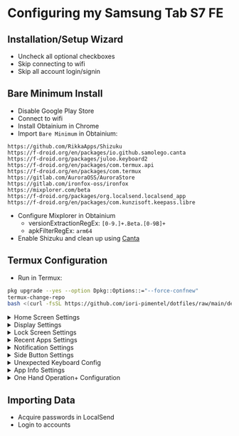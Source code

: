 # Configuring my Samsung Tab S7 FE

## Installation/Setup Wizard
- Uncheck all optional checkboxes
- Skip connecting to wifi
- Skip all account login/signin

## Bare Minimum Install
- Disable Google Play Store
- Connect to wifi
- Install Obtainium in Chrome
- Import `Bare Minimum` in Obtainium:
```text
https://github.com/RikkaApps/Shizuku
https://f-droid.org/en/packages/io.github.samolego.canta
https://f-droid.org/packages/juloo.keyboard2
https://f-droid.org/en/packages/com.termux.api
https://f-droid.org/en/packages/com.termux
https://gitlab.com/AuroraOSS/AuroraStore
https://gitlab.com/ironfox-oss/ironfox
https://mixplorer.com/beta
https://f-droid.org/packages/org.localsend.localsend_app
https://f-droid.org/en/packages/com.kunzisoft.keepass.libre
```
- Configure Mixplorer in Obtainium
    - versionExtractionRegEx: `[0-9.]+.Beta.[0-9B]+`
    - apkFilterRegEx: `arm64`
- Enable Shizuku and clean up using [Canta](android/canta.json)

## Termux Configuration
- Run in Termux:
```bash
pkg upgrade --yes --option Dpkg::Options::="--force-confnew"
termux-change-repo
bash <(curl -fsSL https://github.com/iori-pimentel/dotfiles/raw/main/deploy.sh)
```
<details>
<summary> Home Screen Settings </summary>
| Setting             | Value              |
|---------------------|--------------------|
| Home Screen Layout  | Home Screen Only   |
| App Icon Badge      | Off                |
| Search From Home    | Off                |
</details>

<details>
<summary> Display Settings </summary>
| Setting                     | Value             |
|-----------------------------|-------------------|
| Screen Timeout              | 30 minutes        |
| Edge Panels                 | Off               |
| Taskbar                     | Off               |
| Navigation Type             | Swipe From Bottom |
| Block Gestures with S-Pen   | On                |
</details>

<details>
<summary> Lock Screen Settings </summary>
| Setting                | Value |
|------------------------|-------|
| Touch and Hold to Edit | Off   |
| Widgets                | None  |
</details>

<details>
<summary> Recent Apps Settings </summary>
| Setting               | Value |
|-----------------------|-------|
| Show Recommended Apps | Off   |
</details>

<details>
<summary> Notification Settings </summary>
| Setting                  | Value |
|--------------------------|-------|
| Lock Screen Notification | Off   |
| Show Notification Icons  | All   |
</details>

<details>
<summary> Side Button Settings </summary>
| Setting         | Action          |
|-----------------|-----------------|
| Double Press    | Off             |
| Press and Hold  | Power Off Menu  |
</details>

<details>
<summary> Unexpected Keyboard Config </summary>
| Option                   | Value                         |
|--------------------------|-------------------------------|
| Landscape Height         | 30%                           |
| Horizontal Margin        | 200dp                         |
| Automatic Capitalization | Off                           |
| Remove Keys              | Compose, Voice, Clipboard     |
</details>

<details>
<summary> App Info Settings </summary>
| App         | Unrestricted Battery | Appear on Top  | Default App  |
|-------------|----------------------|----------------|--------------|
| Termux      | ✅                   | ✅             | ❌           |
| Termux API  | ✅                   | ✅             | ❌           |
| Aurora Store| ❌                   | ❌             | ✅           |
</details>

<details>
<summary> One Hand Operation+ Configuration </summary>
| Gesture           | Short Swipe      | Long Swipe       |
|-------------------|------------------|------------------|
| Right Top         | Previous App     | Task Switcher    |
| Right Bottom      | Quick Tools      | Quick Launcher   |

| Option            | Value |
|-------------------|-------|
| S-Pen Gestures    | Off   |
| Long Swipe Delay  | 0ms   |
</details>

## Importing Data
- Acquire passwords in LocalSend
- Login to accounts
